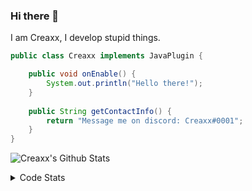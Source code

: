 ### Hi there 👋

I am Creaxx, I develop stupid things. 

```java
public class Creaxx implements JavaPlugin {

    public void onEnable() {
        System.out.println("Hello there!");
    }
    
    public String getContactInfo() {
        return "Message me on discord: Creaxx#0001";
    }
}
```

![Creaxx's Github Stats](https://github-readme-stats.vercel.app/api?username=CreaxxOG&show_icons=true&theme=dark&count_private=true)

<details>
  <summary>Code Stats</summary>

<!--START_SECTION:waka-->
![Code Time](http://img.shields.io/badge/Code%20Time-1%2C408%20hrs%2016%20mins-blue)

![Lines of code](https://img.shields.io/badge/From%20Hello%20World%20I%27ve%20Written-725.7%20thousand%20lines%20of%20code-blue)

**🐱 My GitHub Data** 

> 📦 104.3 kB Used in GitHub's Storage 
 > 
> 🏆 2,209 Contributions in the Year 2023
 > 
> 🚫 Not Opted to Hire
 > 
> 📜 4 Public Repositories 
 > 
> 🔑 3 Private Repositories 
 > 
**I'm a Night 🦉** 

```text
🌞 Morning                419 commits         ██░░░░░░░░░░░░░░░░░░░░░░░   07.31 % 
🌆 Daytime                2426 commits        ███████████░░░░░░░░░░░░░░   42.32 % 
🌃 Evening                2768 commits        ████████████░░░░░░░░░░░░░   48.28 % 
🌙 Night                  120 commits         █░░░░░░░░░░░░░░░░░░░░░░░░   02.09 % 
```
📅 **I'm Most Productive on Saturday** 

```text
Monday                   709 commits         ███░░░░░░░░░░░░░░░░░░░░░░   12.37 % 
Tuesday                  814 commits         ████░░░░░░░░░░░░░░░░░░░░░   14.20 % 
Wednesday                837 commits         ████░░░░░░░░░░░░░░░░░░░░░   14.60 % 
Thursday                 937 commits         ████░░░░░░░░░░░░░░░░░░░░░   16.34 % 
Friday                   552 commits         ██░░░░░░░░░░░░░░░░░░░░░░░   09.63 % 
Saturday                 976 commits         ████░░░░░░░░░░░░░░░░░░░░░   17.02 % 
Sunday                   908 commits         ████░░░░░░░░░░░░░░░░░░░░░   15.84 % 
```


📊 **This Week I Spent My Time On** 

```text
💬 Programming Languages: 
Java                     9 hrs 17 mins       ████████████████████░░░░░   81.43 % 
Kotlin                   1 hr 3 mins         ██░░░░░░░░░░░░░░░░░░░░░░░   09.24 % 
XML                      43 mins             ██░░░░░░░░░░░░░░░░░░░░░░░   06.37 % 
GitIgnore file           11 mins             ░░░░░░░░░░░░░░░░░░░░░░░░░   01.64 % 
YAML                     8 mins              ░░░░░░░░░░░░░░░░░░░░░░░░░   01.21 % 

🔥 Editors: 
IntelliJ                 11 hrs 24 mins      █████████████████████████   100.00 % 
```

**I Mostly Code in Java** 

```text
Java                     57 repos            ███████████████████░░░░░░   76.00 % 
Kotlin                   10 repos            ███░░░░░░░░░░░░░░░░░░░░░░   13.33 % 
CSS                      2 repos             █░░░░░░░░░░░░░░░░░░░░░░░░   02.67 % 
JavaScript               2 repos             █░░░░░░░░░░░░░░░░░░░░░░░░   02.67 % 
EJS                      1 repo              ░░░░░░░░░░░░░░░░░░░░░░░░░   01.33 % 
```




 Last Updated on 23/07/2023 06:22:40 UTC
<!--END_SECTION:waka-->
</details>
